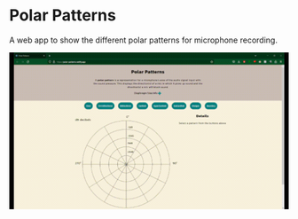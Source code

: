 # Polar Patterns

A web app to show the different polar patterns for microphone recording.

![polar-patterns-app-demo](src\assets\polar-patterns-app.gif)